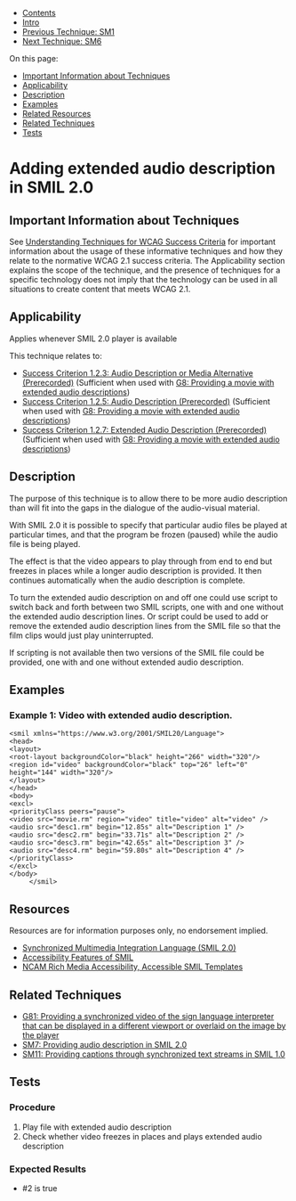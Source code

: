 -   [Contents](https://www.w3.org/WAI/WCAG21/Techniques/#techniques "Table of Contents")
-   [Intro](https://www.w3.org/WAI/WCAG21/Techniques/#introduction "Introduction to Techniques")
-   [Previous Technique: SM1](SM1)
-   [Next Technique: SM6](SM6)

On this page:

-   [Important Information about Techniques](#important-information)
-   [Applicability](#applicability)
-   [Description](#description)
-   [Examples](#examples)
-   [Related Resources](#resources)
-   [Related Techniques](#related)
-   [Tests](#tests)

Adding extended audio description in SMIL 2.0
=============================================

Important Information about Techniques
--------------------------------------

See [Understanding Techniques for WCAG Success Criteria](https://www.w3.org/WAI/WCAG21/Understanding/understanding-techniques) for important information about the usage of these informative techniques and how they relate to the normative WCAG 2.1 success criteria. The Applicability section explains the scope of the technique, and the presence of techniques for a specific technology does not imply that the technology can be used in all situations to create content that meets WCAG 2.1.

Applicability
-------------

Applies whenever SMIL 2.0 player is available

This technique relates to:

-   [Success Criterion 1.2.3: Audio Description or Media Alternative (Prerecorded)](https://www.w3.org/WAI/WCAG21/Understanding/audio-description-or-media-alternative-prerecorded) (Sufficient when used with [G8: Providing a movie with extended audio descriptions](../general/G8))
-   [Success Criterion 1.2.5: Audio Description (Prerecorded)](https://www.w3.org/WAI/WCAG21/Understanding/audio-description-prerecorded) (Sufficient when used with [G8: Providing a movie with extended audio descriptions](../general/G8))
-   [Success Criterion 1.2.7: Extended Audio Description (Prerecorded)](https://www.w3.org/WAI/WCAG21/Understanding/extended-audio-description-prerecorded) (Sufficient when used with [G8: Providing a movie with extended audio descriptions](../general/G8))

Description
-----------

The purpose of this technique is to allow there to be more audio description than will fit into the gaps in the dialogue of the audio-visual material.

With SMIL 2.0 it is possible to specify that particular audio files be played at particular times, and that the program be frozen (paused) while the audio file is being played.

The effect is that the video appears to play through from end to end but freezes in places while a longer audio description is provided. It then continues automatically when the audio description is complete.

To turn the extended audio description on and off one could use script to switch back and forth between two SMIL scripts, one with and one without the extended audio description lines. Or script could be used to add or remove the extended audio description lines from the SMIL file so that the film clips would just play uninterrupted.

If scripting is not available then two versions of the SMIL file could be provided, one with and one without extended audio description.

Examples
--------

### Example 1: Video with extended audio description.

    <smil xmlns="https://www.w3.org/2001/SMIL20/Language"> 
    <head> 
    <layout> 
    <root-layout backgroundColor="black" height="266" width="320"/> 
    <region id="video" backgroundColor="black" top="26" left="0" 
    height="144" width="320"/> 
    </layout> 
    </head> 
    <body>     
    <excl> 
    <priorityClass peers="pause"> 
    <video src="movie.rm" region="video" title="video" alt="video" /> 
    <audio src="desc1.rm" begin="12.85s" alt="Description 1" /> 
    <audio src="desc2.rm" begin="33.71s" alt="Description 2" /> 
    <audio src="desc3.rm" begin="42.65s" alt="Description 3" /> 
    <audio src="desc4.rm" begin="59.80s" alt="Description 4" /> 
    </priorityClass> 
    </excl> 
    </body> 
         </smil> 

Resources
---------

Resources are for information purposes only, no endorsement implied.

-   [Synchronized Multimedia Integration Language (SMIL 2.0)](https://www.w3.org/TR/SMIL/)
-   [Accessibility Features of SMIL](https://www.w3.org/TR/SMIL-access/)
-   [NCAM Rich Media Accessibility, Accessible SMIL Templates](http://ncam.wgbh.org/invent_build/web_multimedia/accessible-digital-media-guide/guideline-h-multimedia#techH12)

Related Techniques
------------------

-   [G81: Providing a synchronized video of the sign language interpreter that can be displayed in a different viewport or overlaid on the image by the player](https://www.w3.org/WAI/WCAG21/Techniques/general/G81)
-   [SM7: Providing audio description in SMIL 2.0](https://www.w3.org/WAI/WCAG21/Techniques/smil/SM7)
-   [SM11: Providing captions through synchronized text streams in SMIL 1.0](https://www.w3.org/WAI/WCAG21/Techniques/smil/SM11)

Tests
-----

### Procedure

1.  Play file with extended audio description
2.  Check whether video freezes in places and plays extended audio description

### Expected Results

-   \#2 is true
